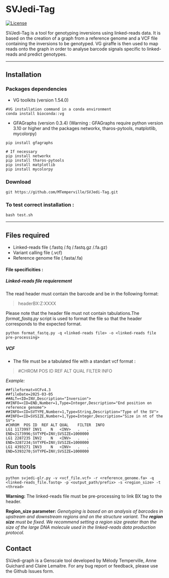 
# SVJedi-Tag 
[![License](http://img.shields.io/:license-affero-blue.svg)](http://www.gnu.org/licenses/agpl-3.0.en.html) 

SVJedi-Tag is a tool for genotyping inversions using linked-reads data. It is based on the creation of a graph from a reference genome and a VCF file containing the inversions to be genotyped. VG giraffe is then used to map reads onto the graph in order to analyse barcode signals specific to linked-reads and predict genotypes. 


---

## Installation

### Packages dependencies
- VG toolkits (version 1.54.0)
```
#VG installation command in a conda environment 
conda install bioconda::vg
```
- GFAGraphs (version 0.3.4) (Warning : GFAGraphs require python version 3.10 or higher and the packages networkx, tharos-pytools, matplotlib, mycolorpy)
```
pip install gfagraphs

# If necessary
pip install networkx
pip install tharos-pytools
pip install matplotlib
pip install mycolorpy
```

### Download 
```
git https://github.com/MTemperville/SVJedi-Tag.git
```

### To test correct installation : 
```
bash test.sh 
```


---

## Files required 

* Linked-reads file (.fastq /.fq /.fastq.gz /.fa.gz)
* Variant calling file (.vcf)
* Reference genome file (.fasta/.fa)

#### File specificities : 
##### Linked-reads file requierement

The read header must contain the barcode and be in the following format: 
>headerBX:Z:XXXX

Please note that the header file must not contain tabulations.The *format_fastq.py* script is used to format the file so that the header corresponds to the expected format.
```
python format_fastq.py -q <linked-reads file> -o <linked-reads file pre-processing>
```

##### VCF 
* The file must be a tabulated file with a standart vcf format : 
>#CHROM	POS	ID	REF	ALT	QUAL	FILTER	INFO

*Example:* 
```
##fileformat=VCFv4.3
##fileDate=2025-03-05
##ALT=<ID=INV,Description="Inversion">
##INFO=<ID=END,Number=1,Type=Integer,Description="End position on reference genome">
##INFO=<ID=SVTYPE,Number=1,Type=String,Description="Type of the SV">
##INFO=<ID=SVSIZE,Number=1,Type=Integer,Description="Size in nt of the SV">
#CHROM	POS	ID	REF	ALT	QUAL	FILTER	INFO
LG1	1173997	INV1	N	<INV>	.	.	END=2173996;SVTYPE=INV;SVSIZE=1000000
LG1	2287235	INV2	N	<INV>	.	.	END=3287234;SVTYPE=INV;SVSIZE=1000000
LG1	4393271	INV3	N	<INV>	.	.	END=5393270;SVTYPE=INV;SVSIZE=1000000
```

## Run tools

```
python svjedi-glr.py -v <vcf_file.vcf> -r <reference_genome.fa> -q <linked-reads_file.fastq> -p <output_path/prefix> -s <region_size> -t <thread>
```

**Warning:** The linked-reads file must be pre-processing to link BX tag to the header.

**Region_size parameter:**
*Genotyping is based on an analysis of barcodes in upstream and downstream regions and on the structure variant. The **region size** must be fixed. 
We recommend setting a region size greater than the size of the large DNA molecule used in the linked-reads data production protocol.*

## Contact 
SVJedi-graph is a Genscale tool developed by Mélody Temperville, Anne Guichard and Claire Lemaitre. For any bug report or feedback, please use the Github Issues form.

